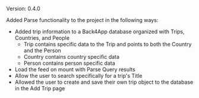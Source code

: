 Version: 0.4.0

Added Parse functionality to the project in the following ways:
- Added trip information to a Back4App database organized with Trips, Countries, and People
  - Trip contains specific data to the Trip and points to both the Country and the Person
  - Country contains country specific data
  - Person contains person specific data
- Load the feed on mount with Parse Query results
- Allow the user to search specifically for a trip's Title
- Allowed the user to create and save their own trip object to the database in the Add Trip page


